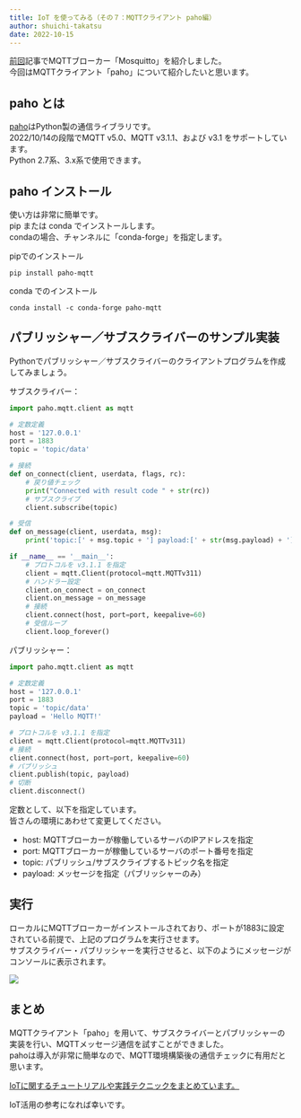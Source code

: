 ```yaml
---
title: IoT を使ってみる（その７：MQTTクライアント paho編）
author: shuichi-takatsu
date: 2022-10-15
---
```


[前回](/iot/internet-of-things-06/)記事でMQTTブローカー「Mosquitto」を紹介しました。  
今回はMQTTクライアント「paho」について紹介したいと思います。  


## paho とは

[paho](https://www.eclipse.org/paho/index.php?page=clients/python/index.php)はPython製の通信ライブラリです。  
2022/10/14の段階でMQTT v5.0、MQTT v3.1.1、および v3.1 をサポートしています。  
Python 2.7系、3.x系で使用できます。  

## paho インストール

使い方は非常に簡単です。  
pip または conda でインストールします。  
condaの場合、チャンネルに「conda-forge」を指定します。

pipでのインストール
```shell
pip install paho-mqtt
```

conda でのインストール
```shell
conda install -c conda-forge paho-mqtt
```

## パブリッシャー／サブスクライバーのサンプル実装

Pythonでパブリッシャー／サブスクライバーのクライアントプログラムを作成してみましょう。  

サブスクライバー：  
```python
import paho.mqtt.client as mqtt

# 定数定義
host = '127.0.0.1'
port = 1883
topic = 'topic/data'

# 接続
def on_connect(client, userdata, flags, rc):
    # 戻り値チェック
    print("Connected with result code " + str(rc))
    # サブスクライブ
    client.subscribe(topic)

# 受信
def on_message(client, userdata, msg):
    print('topic:[' + msg.topic + '] payload:[' + str(msg.payload) + ']')

if __name__ == '__main__':
    # プロトコルを v3.1.1 を指定
    client = mqtt.Client(protocol=mqtt.MQTTv311)
    # ハンドラー設定
    client.on_connect = on_connect
    client.on_message = on_message
    # 接続
    client.connect(host, port=port, keepalive=60)
    # 受信ループ
    client.loop_forever()
```

パブリッシャー：  
```python
import paho.mqtt.client as mqtt

# 定数定義
host = '127.0.0.1'
port = 1883
topic = 'topic/data'
payload = 'Hello MQTT!'

# プロトコルを v3.1.1 を指定
client = mqtt.Client(protocol=mqtt.MQTTv311)
# 接続
client.connect(host, port=port, keepalive=60)
# パブリッシュ
client.publish(topic, payload)
# 切断
client.disconnect()
```

定数として、以下を指定しています。  
皆さんの環境にあわせて変更してください。  
- host: MQTTブローカーが稼働しているサーバのIPアドレスを指定  
- port: MQTTブローカーが稼働しているサーバのポート番号を指定
- topic: パブリッシュ/サブスクライブするトピック名を指定
- payload: メッセージを指定（パブリッシャーのみ）

## 実行

ローカルにMQTTブローカーがインストールされており、ポートが1883に設定されている前提で、上記のプログラムを実行させます。  
サブスクライバー・パブリッシャーを実行させると、以下のようにメッセージがコンソールに表示されます。

![](https://gyazo.com/b7e18332587495aa89bfc409140da625.png)

## まとめ

MQTTクライアント「paho」を用いて、サブスクライバーとパブリッシャーの実装を行い、MQTTメッセージ通信を試すことができました。  
pahoは導入が非常に簡単なので、MQTT環境構築後の通信チェックに有用だと思います。  

[IoTに関するチュートリアルや実践テクニックをまとめています。](/iot/)

IoT活用の参考になれば幸いです。
